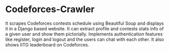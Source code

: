 # Codeforces-Crawler
It scrapes Codeforces contests schedule using Beautiful Soup and displays it in a Django based website. It can extract profile and contests stats info of a given user and show them pictorially. Implements authentication features like register, login and logout and the users can chat with each other. It also shows IITG leaderboard on Codeforces.

